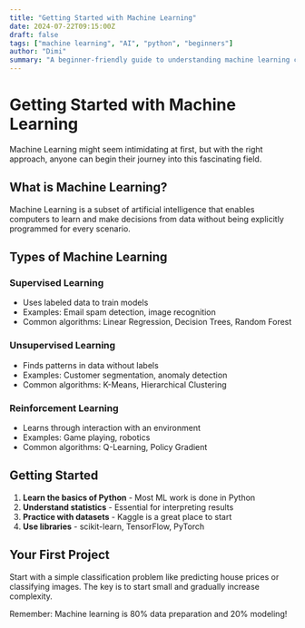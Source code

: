 ```yaml
---
title: "Getting Started with Machine Learning"
date: 2024-07-22T09:15:00Z
draft: false
tags: ["machine learning", "AI", "python", "beginners"]
author: "Dimi"
summary: "A beginner-friendly guide to understanding machine learning concepts and getting started with your first ML project."
---
```


# Getting Started with Machine Learning

Machine Learning might seem intimidating at first, but with the right approach, anyone can begin their journey into this fascinating field.

## What is Machine Learning?

Machine Learning is a subset of artificial intelligence that enables computers to learn and make decisions from data without being explicitly programmed for every scenario.

## Types of Machine Learning

### Supervised Learning
- Uses labeled data to train models
- Examples: Email spam detection, image recognition
- Common algorithms: Linear Regression, Decision Trees, Random Forest

### Unsupervised Learning
- Finds patterns in data without labels
- Examples: Customer segmentation, anomaly detection
- Common algorithms: K-Means, Hierarchical Clustering

### Reinforcement Learning
- Learns through interaction with an environment
- Examples: Game playing, robotics
- Common algorithms: Q-Learning, Policy Gradient

## Getting Started

1. **Learn the basics of Python** - Most ML work is done in Python
2. **Understand statistics** - Essential for interpreting results
3. **Practice with datasets** - Kaggle is a great place to start
4. **Use libraries** - scikit-learn, TensorFlow, PyTorch

## Your First Project

Start with a simple classification problem like predicting house prices or classifying images. The key is to start small and gradually increase complexity.

Remember: Machine learning is 80% data preparation and 20% modeling!
